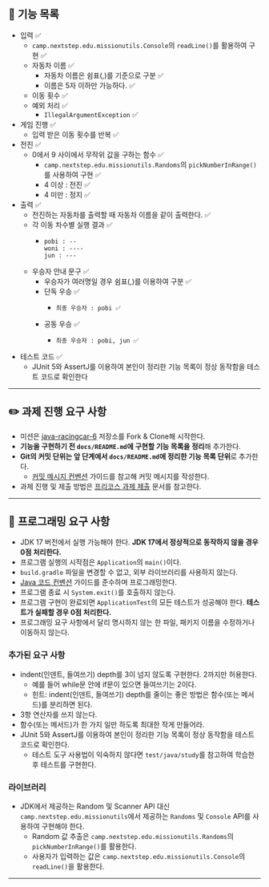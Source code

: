 ## 📄 기능 목록

* 입력 ✅
  * ```camp.nextstep.edu.missionutils.Console```의 ```readLine()```를 활용하여 구현 ✅
  * 자동차 이름 ✅
    * 자동차 이름은 쉼표(,)를 기준으로 구분 ✅
    * 이름은 5자 이하만 가능하다. ✅
  * 이동 횟수 ✅
  * 예외 처리 ✅
    * ```IllegalArgumentException``` ✅
* 게임 진행 ✅
  * 입력 받은 이동 횟수를 반복 ✅
* 전진 ✅
  * 0에서 9 사이에서 무작위 값을 구하는 함수 ✅
    * ```camp.nextstep.edu.missionutils.Randoms```의 ```pickNumberInRange()```를 사용하여 구현 ✅
    * 4 이상 : 전진 ✅
    * 4 미만 : 정지 ✅
* 출력 ✅
  * 전진하는 자동차를 출력할 때 자동차 이름을 같이 출력한다. ✅
  * 각 이동 차수별 실행 결과 ✅
    * ```agsl
      pobi : --
      woni : ----
      jun : ---
      ```
  * 우승자 안내 문구 ✅
    * 우승자가 여러명일 경우 쉼표(,)를 이용하여 구분 ✅
    * 단독 우승 ✅
      * ```agsl
        최종 우승자 : pobi ✅
        ```
    * 공동 우승 ✅
      * ```agsl
        최종 우승자 : pobi, jun ✅
        ```
* 테스트 코드 ✅
  * JUnit 5와 AssertJ를 이용하여 본인이 정리한 기능 목록이 정상 동작함을 테스트 코드로 확인한다
---

## ✏️ 과제 진행 요구 사항

- 미션은 [java-racingcar-6](https://github.com/woowacourse-precourse/java-racingcar-6) 저장소를 Fork & Clone해 시작한다.
- **기능을 구현하기 전 `docs/README.md`에 구현할 기능 목록을 정리**해 추가한다.
- **Git의 커밋 단위는 앞 단계에서 `docs/README.md`에 정리한 기능 목록 단위**로 추가한다.
    - [커밋 메시지 컨벤션](https://gist.github.com/stephenparish/9941e89d80e2bc58a153) 가이드를 참고해 커밋 메시지를 작성한다.
- 과제 진행 및 제출 방법은 [프리코스 과제 제출](https://github.com/woowacourse/woowacourse-docs/tree/master/precourse) 문서를 참고한다.

---

## 🎯 프로그래밍 요구 사항

- JDK 17 버전에서 실행 가능해야 한다. **JDK 17에서 정상적으로 동작하지 않을 경우 0점 처리한다.**
- 프로그램 실행의 시작점은 `Application`의 `main()`이다.
- `build.gradle` 파일을 변경할 수 없고, 외부 라이브러리를 사용하지 않는다.
- [Java 코드 컨벤션](https://github.com/woowacourse/woowacourse-docs/tree/master/styleguide/java) 가이드를 준수하며 프로그래밍한다.
- 프로그램 종료 시 `System.exit()`를 호출하지 않는다.
- 프로그램 구현이 완료되면 `ApplicationTest`의 모든 테스트가 성공해야 한다. **테스트가 실패할 경우 0점 처리한다.**
- 프로그래밍 요구 사항에서 달리 명시하지 않는 한 파일, 패키지 이름을 수정하거나 이동하지 않는다.

### 추가된 요구 사항

- indent(인덴트, 들여쓰기) depth를 3이 넘지 않도록 구현한다. 2까지만 허용한다.
    - 예를 들어 while문 안에 if문이 있으면 들여쓰기는 2이다.
    - 힌트: indent(인덴트, 들여쓰기) depth를 줄이는 좋은 방법은 함수(또는 메서드)를 분리하면 된다.
- 3항 연산자를 쓰지 않는다.
- 함수(또는 메서드)가 한 가지 일만 하도록 최대한 작게 만들어라.
- JUnit 5와 AssertJ를 이용하여 본인이 정리한 기능 목록이 정상 동작함을 테스트 코드로 확인한다.
    - 테스트 도구 사용법이 익숙하지 않다면 `test/java/study`를 참고하여 학습한 후 테스트를 구현한다.

### 라이브러리

- JDK에서 제공하는 Random 및 Scanner API 대신 `camp.nextstep.edu.missionutils`에서 제공하는 `Randoms` 및 `Console` API를 사용하여 구현해야 한다.
    - Random 값 추출은 `camp.nextstep.edu.missionutils.Randoms`의 `pickNumberInRange()`를 활용한다.
    - 사용자가 입력하는 값은 `camp.nextstep.edu.missionutils.Console`의 `readLine()`을 활용한다.

---